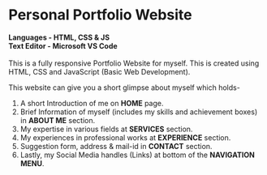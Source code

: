 <h1>Personal Portfolio Website</h1>
<p>
    <b>Languages - HTML, CSS & JS</b>
    <br><b>Text Editor - Microsoft VS Code</b>
    <br>
<br>This is a fully responsive Portfolio Website for myself. This is created using HTML, CSS and JavaScript (Basic Web Development).

This website can give you a short glimpse about myself which holds-

1. A short Introduction of me on <b>HOME</b> page.
2. Brief Information of myself (includes my skills and achievement boxes) in <b>ABOUT ME</b> section.
3. My expertise in various fields at <b>SERVICES</b> section.
4. My experiences in professional works at <b>EXPERIENCE</b> section.
5. Suggestion form, address & mail-id in <b>CONTACT</b> section.
6. Lastly, my Social Media handles (Links) at bottom of the <b>NAVIGATION MENU</b>.
</p>

